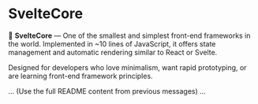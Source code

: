 
# SvelteCore

🌱 **SvelteCore** — One of the smallest and simplest front-end frameworks in the world.
Implemented in ~10 lines of JavaScript, it offers state management and automatic rendering similar to React or Svelte.

Designed for developers who love minimalism, want rapid prototyping, or are learning front-end framework principles.

... (Use the full README content from previous messages) ...
